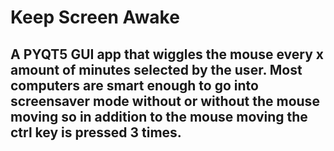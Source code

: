 # Keep Screen Awake
## A PYQT5 GUI app that wiggles the mouse every x amount of minutes selected by the user. Most computers are smart enough to go into screensaver mode without or without the mouse moving so in addition to the mouse moving the ctrl key is pressed 3 times.
